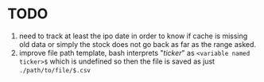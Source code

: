 # TODO
1. need to track at least the ipo date in order to know if cache is missing old data or simply the stock does not go back as far as the range asked.
1. improve file path template, bash interprets "$ticker$" as `<variable named ticker>$` which is undefined so then the file is saved as just `./path/to/file/$.csv`